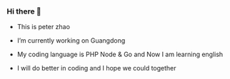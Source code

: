 ### Hi there 👋
- This is peter zhao

- I’m currently working on Guangdong

- My coding language is PHP Node & Go  and  Now I am learning english

- I will  do better in coding  and I hope we could together

<!--
**zhaocrazy/zhaocrazy** is a ✨ _special_ ✨ repository because its `README.md` (this file) appears on your GitHub profile.

Here are some ideas to get you started:

- 🔭 I’m currently working on ...
- 🌱 I’m currently learning  ...  
- 👯 I’m looking to collaborate on ...
- 🤔 I’m looking for help with ...
- 💬 Ask me about ...
- 📫 How to reach me: ...
- 😄 Pronouns: ...
- ⚡ Fun fact: ...
-->
